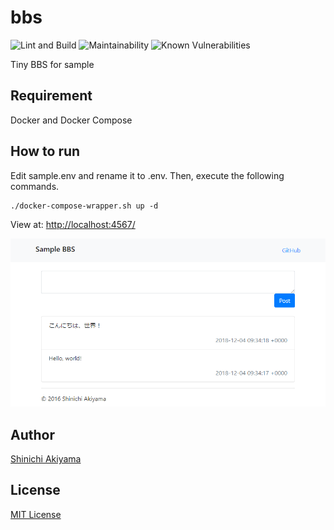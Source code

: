 bbs
===

![Lint and Build](https://github.com/shakiyam/bbs//actions/workflows/lint_and_build.yml/badge.svg)
![Maintainability](https://api.codeclimate.com/v1/badges/b2c0cb73d156108f7d38/maintainability)
![Known Vulnerabilities](https://snyk.io/test/github/shakiyam/bbs/badge.svg)

Tiny BBS for sample

Requirement
-----------

Docker and Docker Compose

How to run
----------

Edit sample.env and rename it to .env. Then, execute the following commands.

```console
./docker-compose-wrapper.sh up -d
```

View at: <http://localhost:4567/>

![screenshot](https://raw.githubusercontent.com/shakiyam/bbs/master/screenshot.png)

Author
------

[Shinichi Akiyama](https://github.com/shakiyam)

License
-------

[MIT License](https://opensource.org/licenses/mit)
